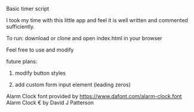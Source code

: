 Basic timer script

I took my time with this little app and feel it is well written and commented
sufficiently.

To run: download or clone and open index.html in your browser

Feel free to use and modify

future plans:

1. modify button styles

2. add custom form input element (leading zeros)

Alarm Clock font provided by https://www.dafont.com/alarm-clock.font Alarm Clock € by David J Patterson

